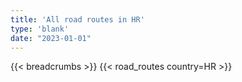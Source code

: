 ```yaml
---
title: 'All road routes in HR'
type: 'blank'
date: "2023-01-01"
---
```


{{< breadcrumbs >}}
{{< road_routes country=HR >}}
